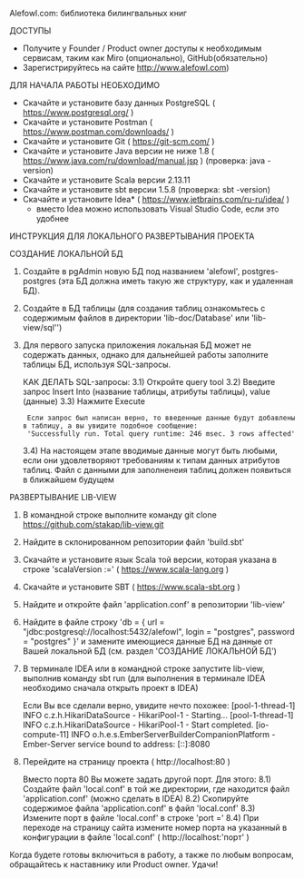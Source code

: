 Alefowl.com: библиотека билингвальных книг

ДОСТУПЫ
- Получите у Founder / Product owner доступы к необходимым сервисам, таким как Miro (опционально), GitHub(обязательно)
- Зарегистрируйтесь на сайте http://www.alefowl.com)

ДЛЯ НАЧАЛА РАБОТЫ НЕОБХОДИМО
- Скачайте и установите базу данных PostgreSQL ( https://www.postgresql.org/ )
- Скачайте и установите Postman ( https://www.postman.com/downloads/ )
- Скачайте и установите Git ( https://git-scm.com/ )
- Скачайте и установите Java версии не ниже 1.8 ( https://www.java.com/ru/download/manual.jsp ) (проверка: java -version)
- Скачайте и установите Scala версии 2.13.11
- Скачайте и установите sbt версии 1.5.8 (проверка: sbt -version)
- Скачайте и установите Idea* ( https://www.jetbrains.com/ru-ru/idea/ )
    * вместо Idea можно использовать Visual Studio Code, если это удобнее

ИНСТРУКЦИЯ ДЛЯ ЛОКАЛЬНОГО РАЗВЕРТЫВАНИЯ ПРОЕКТА

СОЗДАНИЕ ЛОКАЛЬНОЙ БД
1) Создайте в pgAdmin новую БД под названием 'alefowl', postgres-postgres (эта БД должна иметь такую же структуру, как и удаленная БД).
2) Создайте в БД таблицы (для создания таблиц ознакомьтесь с содержимым файлов в директории 'lib-doc/Database' или 'lib-view/sql'')
3) Для первого запуска приложения локальная БД может не содержать данных, однако для дальнейшей работы заполните таблицы БД, используя SQL-запросы.

	КАК ДЕЛАТЬ SQL-запросы:
	3.1) Откройте query tool
	3.2) Введите запрос Insert Into (название таблицы, атрибуты таблицы), value (данные)
	3.3) Нажмите Execute

		Если запрос был написан верно, то введенные данные будут добавлены в таблицу, а вы увидите подобное сообщение:
		'Successfully run. Total query runtime: 246 msec. 3 rows affected'

	3.4) На настоящем этапе вводимые данные могут быть любыми, если они удовлетворяют требованиям к типам данных атрибутов таблиц. Файл с данными для заполненеия таблиц должен появиться в ближайшем будущем

РАЗВЕРТЫВАНИЕ LIB-VIEW
1) В командной строке выполните команду git clone https://github.com/stakap/lib-view.git
2) Найдите в склонированном репозитории файл 'build.sbt'
3) Скачайте и установите язык Scala той версии, которая указана в строке 'scalaVersion :=' ( https://www.scala-lang.org )
4) Скачайте и установите SBT ( https://www.scala-sbt.org )
5) Найдите и откройте файл 'application.conf' в репозитории 'lib-view'
6) Найдите в файле строку 'db = { url = "jdbc:postgresql://localhost:5432/alefowl", login = "postgres", password = "postgres" }' и замените имеющиеся данные БД на данные от Вашей локальной БД (см. раздел 'СОЗДАНИЕ ЛОКАЛЬНОЙ БД')
7) В терминале IDEA или в командной строке запустите lib-view, выполнив команду sbt run (для выполнения в терминале IDEA необходимо сначала открыть проект в IDEA)

	Если Вы все сделали верно, увидите нечто похожее:
	[pool-1-thread-1] INFO  c.z.h.HikariDataSource - HikariPool-1 - Starting...
	[pool-1-thread-1] INFO  c.z.h.HikariDataSource - HikariPool-1 - Start completed.
	[io-compute-11] INFO  o.h.e.s.EmberServerBuilderCompanionPlatform - Ember-Server service bound to address: [::]:8080

8) Перейдите на страницу проекта ( http://localhost:80 )

	Вместо порта 80 Вы можете задать другой порт. Для этого:
	8.1) Создайте файл 'local.conf' в той же директории, где находится файл 'application.conf' (можно сделать в IDEA)
	8.2) Скопируйте содержимое файла 'application.conf' в файл 'local.conf'
	8.3) Измените порт в файле 'local.conf' в строке 'port ='
	8.4) При переходе на страницу сайта измените номер порта на указанный в конфигурации в файле 'local.conf' ( http://localhost:'порт' )

Когда будете готовы включиться в работу, а также по любым вопросам, обращайтесь к наставнику или Product owner.
Удачи!
